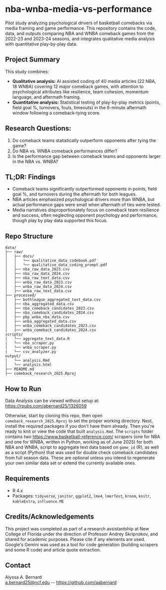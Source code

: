 # nba-wnba-media-vs-performance
Pilot study analyzing psychological drivers of basketball comebacks via media framing and game performance. This repository contains the code, data, and outputs comparing NBA and WNBA comeback games from the 2022-23 and 2023-24 seasons, and integrates qualitative media analysis with quantitative play-by-play data. 

## Project Summary
This study combines: 
- **Qualitative analysis:** AI assisted coding of 40 media articles (22 NBA, 18 WNBA) covering 12 major comeback games, with attention to psychological attributes like resilience, team cohesion, momentum language, and aftermath framing.
- **Quantitative analysis:** Statistical testing of play-by-play metrics (points, field goal %, turnovers, fouls, timeouts) in the 6-minute aftermath window following a comeback-tying score.
  
## Research Questions:
1. Do comeback teams statistically outperform opponents after tying the game?
2. Do NBA vs. WNBA comeback performances differ?
3. Is the performance gap between comeback teams and opponents larger in the NBA vs. WNBA?

## TL;DR: Findings
- Comeback teams significantly outperformed opponents in points, field goal %, and turnovers during the aftermath for both leagues.
- NBA articles emphasized psychological drivers more than WNBA, but actual performance gaps were small when aftermath of ties were tested.
- Media narratives disproportionately focus on comeback team resilience and success, often neglecting opponent psychology and performance, though play by play data supported this focus.

## Repo Structure
```
data/
├── raw/
│   ├── docs/
│   │   └── qualitative_data_codebook.pdf
│   │   └── qualitative_data_coding_prompt.pdf
│   ├── nba_raw_data_2023.csv
│   ├── nba_raw_data_2024.csv
│   ├── nba_raw_text_data.csv
│   ├── wnba_raw_data_2023.csv
│   ├── wnba_raw_data_2024.csv
│   ├── wnba_raw_text_data.csv
├── processed/
│   ├── bothleague_aggregated_text_data.csv
│   ├── nba_aggregated_data.csv
│   ├── nba_comeback_candidates_2023.csv
│   ├── nba_comeback_candidates_2024.csv
│   ├── pbp_wnba_nba_data.csv
│   ├── wnba_aggregated_data.csv
│   ├── wnba_comeback_candidates_2023.csv
│   ├── wnba_comeback_candidates_2024.csv
scripts/
|   └── aggregate_text_data.R
|   └── nba_scraper.py
|   └── wnba_scraper.py
|   └── csv_analyzer.py
output/
│   └── analysis.Rmd  
│   └── analysis.html
├── README.md
├── comeback_research_2025.Rproj
```

## How to Run
Data Analysis can be viewed without setup at:
https://rpubs.com/abernard25/1326059

Otherwise, start by cloning this repo, then open `comeback_research_2025.Rproj` to set the proper working directory. Next, install the required packages if you don't have them already. Then you're ready to knit or view the code that built `analysis.Rmd`. The `scripts` folder contains two https://www.basketball-reference.com/ scrapers (one for NBA and one for WNBA, written in Python, working as of June 2025) for both NBA and WNBA, script to aggregate text data based on `game_id` (R), as well as a script (Python) that was used for double check comeback candidates from full season data. These are optional unless you intend to regenerate your own similar data set or extend the currently available ones. 

## Requirements
- R 4.x
- Packages: `tidyverse`, `janitor`, `ggplot2`, `lme4`, `lmerTest`, `broom`, `knitr`, `kableExtra`, `influence.ME`

## Credits/Acknowledgements
This project was completed as part of a research assistantship at New College of Florida under the direction of Professor Andrey Skripnokov, and shared for academic purposes. Please cite if any elements are used. Google's Gemini was used as a tool for code generation (building scrapers and some R code) and article quote extraction. 

## Contact
Alyssa A. Bernard  
a.bernard25@ncf.edu -- https://github.com/aabernard

